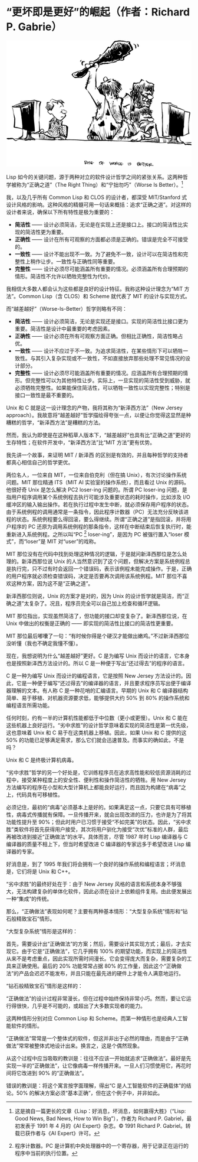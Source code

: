 # “更坏即是更好”的崛起（作者：Richard P. Gabrie）

![](../.gitbook/assets/rise.png)

Lisp 如今的关键问题，源于两种对立的软件设计哲学之间的紧张关系。这两种哲学被称为“正确之道”（The Right Thing）和“宁拙勿巧”（Worse Is Better）。[^1]

我，以及几乎所有 Common Lisp 和 CLOS 的设计者，都深受 MIT/Stanford 式设计风格的影响。这种风格的精髓可用一句话来概括：追求“正确之道”。对这样的设计者来说，确保以下所有特性是极为重要的：

* **简洁性** —— 设计必须简洁，无论是在实现上还是接口上。接口的简洁性比实现的简洁性更为重要。
* **正确性** —— 设计在所有可观察的方面都必须是正确的。错误是完全不可接受的。
* **一致性** —— 设计不能出现不一致。为了避免不一致，设计可以在简洁性和完整性上稍作让步。一致性与正确性同等重要。
* **完整性** —— 设计必须尽可能涵盖所有重要的情况。必须涵盖所有合理预期的情形。简洁性不允许以牺牲完整性为代价。

我相信大多数人都会认为这些都是良好的设计特征。我称这种设计理念为“MIT 方法”。Common Lisp（含 CLOS）和 Scheme 就代表了 MIT 的设计与实现方式。

而“越差越好”（Worse-Is-Better）哲学则略有不同：

* **简洁性** —— 设计必须简洁，无论是实现还是接口。实现的简洁性比接口更为重要。简洁性是设计中最重要的考虑因素。
* **正确性** —— 设计必须在所有可观察方面正确。但相比正确性，简洁性略占优。
* **一致性** —— 设计不应过于不一致。为追求简洁性，在某些情形下可以牺牲一致性。与其引入复杂实现或不一致性，不如直接放弃那些处理不常见情况的设计部分。
* **完整性** —— 设计必须尽可能涵盖所有重要的情况。应涵盖所有合理预期的情形。但完整性可以为其他特性让步。实际上，一旦实现的简洁性受到威胁，就必须牺牲完整性。如果能保住简洁性，可以牺牲一致性以实现完整性；特别是接口一致性是最不重要的。

Unix 和 C 就是这一设计理念的产物，我将其称为“新泽西方法”（New Jersey approach）。我故意将“越差越好”哲学描绘得夸张一点，以便让你觉得这显然是种糟糕的哲学，“新泽西方法”是糟糕的方法。

然而，我认为即使是在这种稻草人版本下，“越差越好”也具有比“正确之道”更好的生存特性；在软件开发中，“新泽西方法”比“MIT 方法”更有优势。

我先讲一个故事，来证明 MIT / 新泽西 的区别是有效的，并且每种哲学的支持者都真心相信自己的哲学更优。

两位名人，一位来自 MIT，一位来自伯克利（但在搞 Unix），有次讨论操作系统问题。MIT 那位精通 ITS（MIT AI 实验室的操作系统），而且看过 Unix 的源码。他很好奇 Unix 是怎么解决 PC2 loser-ing 问题的。所谓 PC loser-ing 问题，是指用户程序调用某个系统例程去执行可能涉及重要状态的耗时操作，比如涉及 I/O 缓冲区的输入输出操作。若在执行过程中发生中断，就必须保存用户程序的状态。由于系统例程的调用通常是一条指令，因此程序计数器（PC）无法充分反映该进程的状态。系统例程要么得回滚，要么得继续。所谓“正确之道”是指回滚，并将用户程序的 PC 还原为调用系统例程的那条指令，这样在中断结束后恢复执行时，能重新进入系统例程。之所以叫“PC [^2] loser-ing”，是因为 PC 被强行置入“loser 模式”，而“loser”是 MIT 对“user”的戏称。

MIT 那位没有在代码中找到处理这种情况的逻辑，于是就问新泽西那位是怎么处理的。新泽西那位说 Unix 的人当然意识到了这个问题，但解决方案是系统例程总是执行完，只不过有时会返回一个错误码，表示该例程未能完成操作。于是，正确的用户程序就必须检查错误码，决定是否要再次调用该系统例程。MIT 那位不喜欢这种方案，因为这不是“正确之道”。

新泽西那位则说，Unix 的方案才是对的，因为 Unix 的设计哲学就是简洁，而“正确之道”太复杂了。况且，程序员完全可以自己加上检查和循环逻辑。

MIT 那位指出，实现虽然简洁了，但功能的接口却变复杂了。新泽西那位说，在 Unix 中做出的权衡是正确的 —— 即实现的简洁性比接口的简洁性更重要。

MIT 那位最后嘟囔了一句：“有时候你得是个硬汉才能做出嫩鸡。”不过新泽西那位没听懂（我也不确定我懂不懂）。

现在，我想说明为什么“越差越好”更好。C 是为编写 Unix 而设计的语言，它本身也是按照新泽西方法设计的。所以 C 是一种便于写出“还过得去”的程序的语言。

C 是一种为编写 Unix 而设计的编程语言，它是按照 New Jersey 方法设计的。因此，它是一种便于编写“还过得去”的编译器的语言，并且要求程序员写出便于编译器理解的文本。有人称 C 是一种花哨的汇编语言。早期的 Unix 和 C 编译器结构简单、易于移植、对机器资源要求低，能够提供大约 50% 到 80% 的操作系统和编程语言所需功能。

任何时刻，约有一半的计算机性能都低于中位数（更小或更慢）。Unix 和 C 能在这些机器上良好运行。“劣中求胜”的设计哲学意味着实现的简洁性是第一优先级，这也意味着 Unix 和 C 易于在这类机器上移植。因此，如果 Unix 和 C 提供的这 50% 的功能已足够满足需求，那么它们就会迅速普及。而事实的确如此，不是吗？

Unix 和 C 是终极计算机病毒。

“劣中求胜”哲学的另一个好处是，它训练程序员在追求高性能和较低资源消耗的过程中，接受某种程度上的安全性、便利性和操作简洁性的牺牲。用 New Jersey 方法编写的程序在小型和大型计算机上都能良好运行，而且因为构建在“病毒”之上，代码具有可移植性。

必须记住，最初的“病毒”必须基本上是好的。如果满足这一点，只要它具有可移植性，病毒式传播就有保障。一旦传播开来，就会出现改进的压力，也许是为了将其功能性提升至 90%；但此时用户已习惯于接受“不如完美”的状态。因此，“劣中求胜”类软件将首先获得用户接受，其次将用户驯化为接受“次优”标准的人群，最后再被改进到接近“正确做法”的水平。具体而言，尽管 1987 年时 Lisp 编译器与 C 编译器的质量不相上下，但当时希望改进 C 编译器的专家远多于希望改进 Lisp 编译器的专家。

好消息是，到了 1995 年我们将会拥有一个良好的操作系统和编程语言；坏消息是，它们将是 Unix 和 C++。

“劣中求胜”的最终好处在于：由于 New Jersey 风格的语言和系统本身不够强大，无法构建复杂的单体化软件，因此必须在设计上依赖组件复用。由此便发展出一种“集成”的传统。

那么，“正确做法”表现如何呢？主要有两种基本情形：“大型复杂系统”情形和“钻石般精致宝石”情形。

“大型复杂系统”情形是这样的：

首先，需要设计出“正确做法”的方案；然后，需要设计其实现方式；最后，才去实现它。由于它是“正确做法”，它几乎拥有 100% 的期望功能，而实现上的简洁性从来不是考虑重点，因此实现所需时间漫长。它会变得庞大而复杂，需要复杂的工具来正确使用。最后的 20% 功能常常占据 80% 的工作量，因此这个“正确做法”的产品会迟迟不能发布，并且只能在最先进的硬件上才能令人满意地运行。

“钻石般精致宝石”情形是这样的：

“正确做法”的设计过程非常漫长，但在过程中始终保持非常小巧。然而，要让它运行得很快，几乎是不可能的，或超出了大多数实现者的能力。

这两种情形分别对应 Common Lisp 和 Scheme。而第一种情形也是经典人工智能软件的情形。

“正确做法”常常是一个整体式的软件，但这并非出于必然的理由，而是由于“正确做法”常常被整体式地设计出来。换言之，这是个偶然现象。

从这个过程中应当吸取的教训是：往往不应该一开始就追求“正确做法”。最好是先实现一半的“正确做法”，让它像病毒一样传播开来。一旦人们习惯使用它，再花时间将它改进到 90% 的“正确做法”。

错误的教训是：将这个寓言按字面理解，得出“C 是人工智能软件的正确载体”的结论。50% 的解决方案必须“基本正确”，但在这个例子中，并非如此。


[^1]: 这是摘自一篇更长的文章《Lisp：好消息，坏消息，如何赢得大胜》（“Lisp: Good News, Bad News, How to Win Big”），作者为 Richard P. Gabriel，最初发表于 1991 年 4 月的《AI Expert》杂志。© 1991 Richard P. Gabriel。转载已获作者与《AI Expert》许可。

[^2]: 程序计数器。PC 是计算机中央处理器中的一个寄存器，用于记录正在运行的程序中当前的执行位置。

